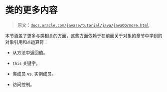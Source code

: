 # 类的更多内容

> 原文：[`docs.oracle.com/javase/tutorial/java/javaOO/more.html`](https://docs.oracle.com/javase/tutorial/java/javaOO/more.html)

本节涵盖了更多与类相关的方面，这些方面依赖于在前面关于对象的章节中学到的对象引用和`点`运算符：

+   从方法中返回值。

+   `this` 关键字。

+   类成员 vs. 实例成员。

+   访问控制。
